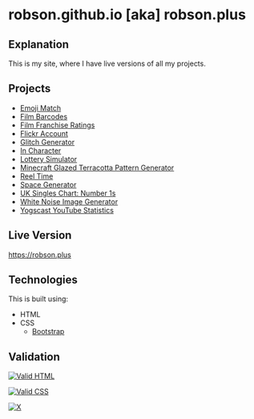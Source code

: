 # robson.github.io [aka] robson.plus

## Explanation

This is my site, where I have live versions of all my projects.

## Projects
* <a href="https://robson.plus/emoji-match/">Emoji Match</a>
* <a href="https://robson.plus/film-barcodes/">Film Barcodes</a>
* <a href="https://robson.plus/film-franchise-ratings/">Film Franchise Ratings</a>
* <a href="https://www.flickr.com/photos/_robson_/">Flickr Account</a>
* <a href="https://github.com/Robson/Glitch-Generator/releases/tag/v1.3">Glitch Generator</a>
* <a href="https://robson.plus/in-character/">In Character</a>
* <a href="https://robson.plus/lottery-simulator/">Lottery Simulator</a>
* <a href="https://robson.plus/minecraft-glazed-terracotta-pattern-generator/#0|v1|Lf">Minecraft Glazed Terracotta Pattern Generator</a>
* <a href="https://robson.plus/reel-time/">Reel Time</a>
* <a href="https://robson.plus/space-generator/">Space Generator</a>
* <a href="https://robson.plus/number-1s/">UK Singles Chart: Number 1s</a>
* <a href="https://robson.plus/white-noise-image-generator/">White Noise Image Generator</a>
* <a href="https://robson.plus/yogscast-youtube-statistics/">Yogscast YouTube Statistics</a>


## Live Version

<a href="https://robson.plus">https://robson.plus</a>

## Technologies

This is built using:
 * HTML
 * CSS
   * <a href="https://github.com/twbs/bootstrap">Bootstrap</a>

## Validation

<a href="https://validator.w3.org/nu/?doc=https%3A%2F%2Frobson.plus"><img src="https://www.w3.org/Icons/valid-html401-blue" alt="Valid HTML" /></a>

<a href="http://jigsaw.w3.org/css-validator/validator?uri=https%3A%2F%2Frobson.plus%2Frobson.css&profile=css3svg&usermedium=all&warning=1"><img src="https://jigsaw.w3.org/css-validator/images/vcss-blue" alt="Valid CSS" /></a>   

[![X](https://www.codefactor.io/repository/github/robson/robson.github.io/badge?style=flat-square)](https://www.codefactor.io/repository/github/robson/robson.github.io)
